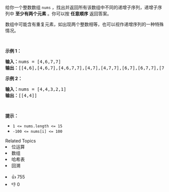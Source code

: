 <p>给你一个整数数组 <code>nums</code> ，找出并返回所有该数组中不同的递增子序列，递增子序列中 <strong>至少有两个元素</strong> 。你可以按 <strong>任意顺序</strong> 返回答案。</p>

<p>数组中可能含有重复元素，如出现两个整数相等，也可以视作递增序列的一种特殊情况。</p>

<p>&nbsp;</p>

<p><strong>示例 1：</strong></p>

<pre>
<strong>输入：</strong>nums = [4,6,7,7]
<strong>输出：</strong>[[4,6],[4,6,7],[4,6,7,7],[4,7],[4,7,7],[6,7],[6,7,7],[7,7]]
</pre>

<p><strong>示例 2：</strong></p>

<pre>
<strong>输入：</strong>nums = [4,4,3,2,1]
<strong>输出：</strong>[[4,4]]
</pre>

<p>&nbsp;</p>

<p><strong>提示：</strong></p>

<ul> 
 <li><code>1 &lt;= nums.length &lt;= 15</code></li> 
 <li><code>-100 &lt;= nums[i] &lt;= 100</code></li> 
</ul>

<div><div>Related Topics</div><div><li>位运算</li><li>数组</li><li>哈希表</li><li>回溯</li></div></div><br><div><li>👍 755</li><li>👎 0</li></div>